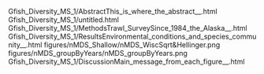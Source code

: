 Gfish_Diversity_MS_1/AbstractThis_is_where_the_abstract__.html
Gfish_Diversity_MS_1/untitled.html
Gfish_Diversity_MS_1/MethodsTrawl_SurveySince_1984_the_Alaska__.html
Gfish_Diversity_MS_1/ResultsEnvironmental_conditions_and_species_community__.html
figures/nMDS_Shallow/nMDS_WiscSqrt&Hellinger.png
figures/nMDS_groupByYears/nMDS_groupByYears.png
Gfish_Diversity_MS_1/DiscussionMain_message_from_each_figure__.html